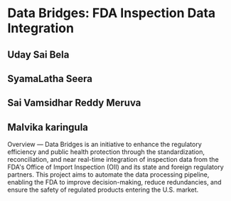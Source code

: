# Data Bridges: FDA Inspection Data Integration

## Uday Sai Bela
## SyamaLatha Seera
## Sai Vamsidhar Reddy Meruva
## Malvika karingula

Overview — Data Bridges is an initiative to enhance the regulatory efficiency and public health protection through the standardization, reconciliation, and near real-time integration of inspection data from the FDA's Office of Import Inspection (OII) and its state and foreign regulatory partners. This project aims to automate the data processing pipeline, enabling the FDA to improve decision-making, reduce redundancies, and ensure the safety of regulated products entering the U.S. market.
